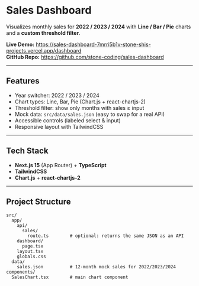 # Sales Dashboard

Visualizes monthly sales for **2022 / 2023 / 2024** with **Line / Bar / Pie** charts and a **custom threshold filter**.

**Live Demo:** https://sales-dashboard-7mrri5b1v-stone-shis-projects.vercel.app/dashboard  
**GitHub Repo:** https://github.com/stone-coding/sales-dashboard

---

## Features
- Year switcher: 2022 / 2023 / 2024
- Chart types: Line, Bar, Pie (Chart.js + react-chartjs-2)
- Threshold filter: show only months with sales ≥ input
- Mock data: `src/data/sales.json` (easy to swap for a real API)
- Accessible controls (labeled select & input)
- Responsive layout with TailwindCSS

---

## Tech Stack
- **Next.js 15** (App Router) + **TypeScript**
- **TailwindCSS**
- **Chart.js** + **react-chartjs-2**

---

## Project Structure
```text
src/
  app/
    api/
      sales/
        route.ts        # optional: returns the same JSON as an API
    dashboard/
      page.tsx
    layout.tsx
    globals.css
  data/
    sales.json          # 12-month mock sales for 2022/2023/2024
components/
  SalesChart.tsx        # main chart component
